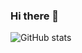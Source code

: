### Hi there 👋

![GitHub stats](https://github-readme-stats.vercel.app/api?username=alpondith&show_icons=true)
